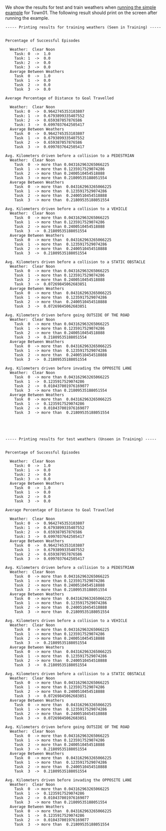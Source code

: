 We show the results for test and train weathers when
[running the simple example](benchmark_creating/#expected-results) for Town01.
The following result should print on the screen after running the
example.

    ----- Printing results for training weathers (Seen in Training) -----


    Percentage of Successful Episodes

      Weather:  Clear Noon
        Task: 0  ->  1.0
        Task: 1  ->  0.0
        Task: 2  ->  0.0
        Task: 3  ->  0.0
      Average Between Weathers
        Task  0  ->  1.0
        Task  1  ->  0.0
        Task  2  ->  0.0
        Task  3  ->  0.0

    Average Percentage of Distance to Goal Travelled

      Weather:  Clear Noon
        Task: 0  ->  0.9642745353103807
        Task: 1  ->  0.6793899335407552
        Task: 2  ->  0.659387057876586
        Task: 3  ->  0.6997037642505417
      Average Between Weathers
        Task  0  ->  0.9642745353103807
        Task  1  ->  0.6793899335407552
        Task  2  ->  0.659387057876586
        Task  3  ->  0.6997037642505417

    Avg. Kilometers driven before a collision to a PEDESTRIAN
      Weather:  Clear Noon
        Task  0  -> more than 0.043162963265066225
        Task  1  -> more than 0.1235917529074286
        Task  2  -> more than 0.2400510454518888
        Task  3  -> more than 0.21809535188051554
      Average Between Weathers
        Task  0  -> more than  0.043162963265066225
        Task  1  -> more than  0.1235917529074286
        Task  2  -> more than  0.2400510454518888
        Task  3  -> more than  0.21809535188051554

    Avg. Kilometers driven before a collision to a VEHICLE
      Weather:  Clear Noon
        Task  0  -> more than 0.043162963265066225
        Task  1  -> more than 0.1235917529074286
        Task  2  -> more than 0.2400510454518888
        Task  3  ->  0.21809535188051554
      Average Between Weathers
        Task  0  -> more than  0.043162963265066225
        Task  1  -> more than  0.1235917529074286
        Task  2  -> more than  0.2400510454518888
        Task  3  ->  0.21809535188051554

    Avg. Kilometers driven before a collision to a STATIC OBSTACLE
      Weather:  Clear Noon
        Task  0  -> more than 0.043162963265066225
        Task  1  -> more than 0.1235917529074286
        Task  2  -> more than 0.2400510454518888
        Task  3  ->  0.07269845062683851
      Average Between Weathers
        Task  0  -> more than  0.043162963265066225
        Task  1  -> more than  0.1235917529074286
        Task  2  -> more than  0.2400510454518888
        Task  3  ->  0.07269845062683851

    Avg. Kilometers driven before going OUTSIDE OF THE ROAD
      Weather:  Clear Noon
        Task  0  -> more than 0.043162963265066225
        Task  1  -> more than 0.1235917529074286
        Task  2  -> more than 0.2400510454518888
        Task  3  ->  0.21809535188051554
      Average Between Weathers
        Task  0  -> more than  0.043162963265066225
        Task  1  -> more than  0.1235917529074286
        Task  2  -> more than  0.2400510454518888
        Task  3  ->  0.21809535188051554

    Avg. Kilometers driven before invading the OPPOSITE LANE
      Weather:  Clear Noon
        Task  0  -> more than 0.043162963265066225
        Task  1  ->  0.1235917529074286
        Task  2  ->  0.010437001976169077
        Task  3  -> more than 0.21809535188051554
      Average Between Weathers
        Task  0  -> more than  0.043162963265066225
        Task  1  ->  0.1235917529074286
        Task  2  ->  0.010437001976169077
        Task  3  -> more than  0.21809535188051554





    ----- Printing results for test weathers (Unseen in Training) -----


    Percentage of Successful Episodes

      Weather:  Clear Noon
        Task: 0  ->  1.0
        Task: 1  ->  0.0
        Task: 2  ->  0.0
        Task: 3  ->  0.0
      Average Between Weathers
        Task  0  ->  1.0
        Task  1  ->  0.0
        Task  2  ->  0.0
        Task  3  ->  0.0

    Average Percentage of Distance to Goal Travelled

      Weather:  Clear Noon
        Task: 0  ->  0.9642745353103807
        Task: 1  ->  0.6793899335407552
        Task: 2  ->  0.659387057876586
        Task: 3  ->  0.6997037642505417
      Average Between Weathers
        Task  0  ->  0.9642745353103807
        Task  1  ->  0.6793899335407552
        Task  2  ->  0.659387057876586
        Task  3  ->  0.6997037642505417

    Avg. Kilometers driven before a collision to a PEDESTRIAN
      Weather:  Clear Noon
        Task  0  -> more than 0.043162963265066225
        Task  1  -> more than 0.1235917529074286
        Task  2  -> more than 0.2400510454518888
        Task  3  -> more than 0.21809535188051554
      Average Between Weathers
        Task  0  -> more than  0.043162963265066225
        Task  1  -> more than  0.1235917529074286
        Task  2  -> more than  0.2400510454518888
        Task  3  -> more than  0.21809535188051554

    Avg. Kilometers driven before a collision to a VEHICLE
      Weather:  Clear Noon
        Task  0  -> more than 0.043162963265066225
        Task  1  -> more than 0.1235917529074286
        Task  2  -> more than 0.2400510454518888
        Task  3  ->  0.21809535188051554
      Average Between Weathers
        Task  0  -> more than  0.043162963265066225
        Task  1  -> more than  0.1235917529074286
        Task  2  -> more than  0.2400510454518888
        Task  3  ->  0.21809535188051554

    Avg. Kilometers driven before a collision to a STATIC OBSTACLE
      Weather:  Clear Noon
        Task  0  -> more than 0.043162963265066225
        Task  1  -> more than 0.1235917529074286
        Task  2  -> more than 0.2400510454518888
        Task  3  ->  0.07269845062683851
      Average Between Weathers
        Task  0  -> more than  0.043162963265066225
        Task  1  -> more than  0.1235917529074286
        Task  2  -> more than  0.2400510454518888
        Task  3  ->  0.07269845062683851

    Avg. Kilometers driven before going OUTSIDE OF THE ROAD
      Weather:  Clear Noon
        Task  0  -> more than 0.043162963265066225
        Task  1  -> more than 0.1235917529074286
        Task  2  -> more than 0.2400510454518888
        Task  3  ->  0.21809535188051554
      Average Between Weathers
        Task  0  -> more than  0.043162963265066225
        Task  1  -> more than  0.1235917529074286
        Task  2  -> more than  0.2400510454518888
        Task  3  ->  0.21809535188051554

    Avg. Kilometers driven before invading the OPPOSITE LANE
      Weather:  Clear Noon
        Task  0  -> more than 0.043162963265066225
        Task  1  ->  0.1235917529074286
        Task  2  ->  0.010437001976169077
        Task  3  -> more than 0.21809535188051554
      Average Between Weathers
        Task  0  -> more than  0.043162963265066225
        Task  1  ->  0.1235917529074286
        Task  2  ->  0.010437001976169077
        Task  3  -> more than  0.21809535188051554



